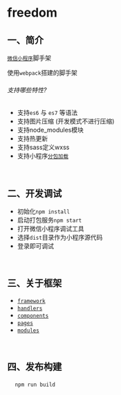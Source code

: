 # freedom

## 一、简介

[`微信小程序`](https://mp.weixin.qq.com/debug/wxadoc/dev/)脚手架 

使用`webpack`搭建的脚手架

###### 支持哪些特性?

- 支持`es6` 与 `es7` 等语法
- 支持图片压缩 (开发模式不进行压缩)
- 支持node_modules模块
- 支持热更新
- 支持sass定义wxss
- 支持小程序[`分包加载`](https://mp.weixin.qq.com/debug/wxadoc/dev/framework/subpackages.html)

&#8195;

## 二、开发调试

- 初始化`npm install`
- 启动打包服务`npm start`
- 打开微信小程序调试工具
- 选择`dist`目录作为小程序源代码
- 登录即可调试

&#8195;

## 三、关于框架

- [`framework`](/app/api/framework)
- [`handlers`](/app/api/handlers)
- [`components`](/app/components)
- [`pages`](/app/pages)
- [`modules`](/app/modules)

&#8195;

## 四、发布构建

&#8195;  `npm run build`
